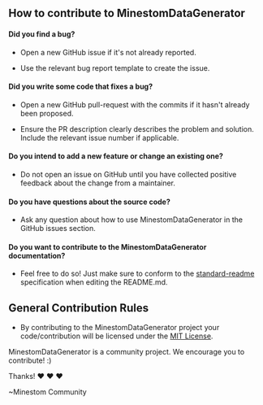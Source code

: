 ## How to contribute to MinestomDataGenerator
#### **Did you find a bug?**
* Open a new GitHub issue if it's not already reported.

* Use the relevant bug report template to create the issue.

#### **Did you write some code that fixes a bug?**
* Open a new GitHub pull-request with the commits if it hasn't already been proposed.

* Ensure the PR description clearly describes the problem and solution. Include the relevant issue number if applicable.

#### **Do you intend to add a new feature or change an existing one?**
* Do not open an issue on GitHub until you have collected positive feedback about the change from a maintainer.

#### **Do you have questions about the source code?**
* Ask any question about how to use MinestomDataGenerator in the GitHub issues section.

#### **Do you want to contribute to the MinestomDataGenerator documentation?**
* Feel free to do so! Just make sure to conform to the [standard-readme](https://github.com/RichardLitt/standard-readme) specification when editing the README.md.

## General Contribution Rules
* By contributing to the MinestomDataGenerator project your code/contribution will be licensed under the [MIT License](../LICENSE).

MinestomDataGenerator is a community project. We encourage you to contribute! :)

Thanks! :heart: :heart: :heart:

~Minestom Community